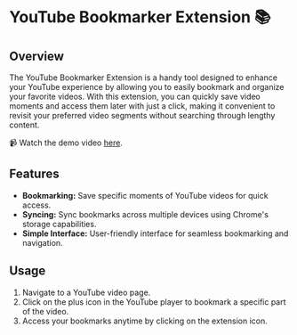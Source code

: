 # YouTube Bookmarker Extension 📚

## Overview
The YouTube Bookmarker Extension is a handy tool designed to enhance your YouTube experience by allowing you to easily bookmark and organize your favorite videos. With this extension, you can quickly save video moments and access them later with just a click, making it convenient to revisit your preferred video segments without searching through lengthy content.

📹 Watch the demo video [here](https://www.youtube.com/watch?v=SfPecyK6ofE).

## Features
- **Bookmarking:** Save specific moments of YouTube videos for quick access.
- **Syncing:** Sync bookmarks across multiple devices using Chrome's storage capabilities.
- **Simple Interface:** User-friendly interface for seamless bookmarking and navigation.

## Usage

1. Navigate to a YouTube video page.
2. Click on the plus icon in the YouTube player to bookmark a specific part of the video.
3. Access your bookmarks anytime by clicking on the extension icon.
